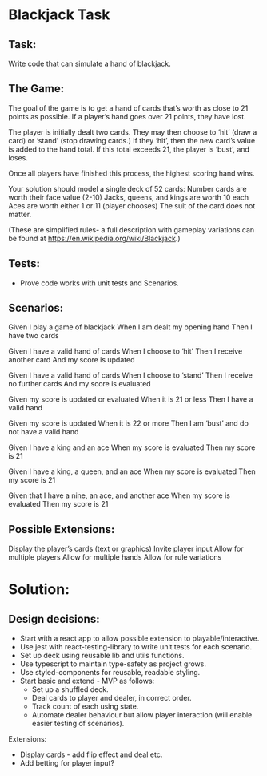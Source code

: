 # Blackjack Task

## Task:

Write code that can simulate a hand of blackjack.

## The Game:

The goal of the game is to get a hand of cards that’s worth as close to 21 points as possible. If a player’s hand goes over 21 points, they have lost.

The player is initially dealt two cards. They may then choose to ‘hit’ (draw a card) or ‘stand’ (stop drawing cards.) If they ‘hit’, then the new card’s value is added to the hand total. If this total exceeds 21, the player is ‘bust’, and loses.

Once all players have finished this process, the highest scoring hand wins.

Your solution should model a single deck of 52 cards:
Number cards are worth their face value (2-10)
Jacks, queens, and kings are worth 10 each
Aces are worth either 1 or 11 (player chooses)
The suit of the card does not matter.

(These are simplified rules- a full description with gameplay variations can be found at https://en.wikipedia.org/wiki/Blackjack.)

## Tests:

- Prove code works with unit tests and Scenarios.

## Scenarios:

Given I play a game of blackjack
When I am dealt my opening hand
Then I have two cards

Given I have a valid hand of cards
When I choose to ‘hit’
Then I receive another card
And my score is updated

Given I have a valid hand of cards
When I choose to ‘stand’
Then I receive no further cards
And my score is evaluated

Given my score is updated or evaluated
When it is 21 or less
Then I have a valid hand

Given my score is updated
When it is 22 or more
Then I am ‘bust’ and do not have a valid hand

Given I have a king and an ace
When my score is evaluated
Then my score is 21

Given I have a king, a queen, and an ace
When my score is evaluated
Then my score is 21

Given that I have a nine, an ace, and another ace
When my score is evaluated
Then my score is 21

## Possible Extensions:

Display the player’s cards (text or graphics)
Invite player input
Allow for multiple players
Allow for multiple hands
Allow for rule variations

# Solution:

## Design decisions:

- Start with a react app to allow possible extension to playable/interactive.
- Use jest with react-testing-library to write unit tests for each scenario.
- Set up deck using reusable lib and utils functions.
- Use typescript to maintain type-safety as project grows.
- Use styled-components for reusable, readable styling.
- Start basic and extend - MVP as follows:
  - Set up a shuffled deck.
  - Deal cards to player and dealer, in correct order.
  - Track count of each using state.
  - Automate dealer behaviour but allow player interaction (will enable easier testing of scenarios).

Extensions:

- Display cards - add flip effect and deal etc.
- Add betting for player input?

